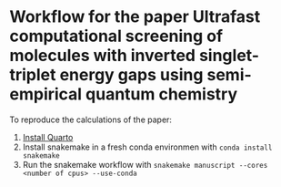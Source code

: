 # Workflow for the paper Ultrafast computational screening of molecules with inverted singlet-triplet energy gaps using semi-empirical quantum chemistry

To reproduce the calculations of the paper:

1. [Install Quarto](https://quarto.org/docs/get-started/)
2. Install snakemake in a fresh conda environmen with `conda install snakemake`
3. Run the snakemake workflow with `snakemake manuscript --cores <number of cpus> --use-conda`